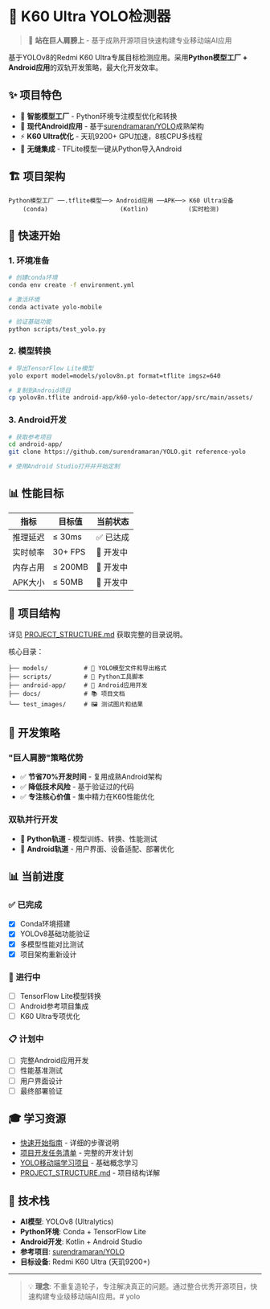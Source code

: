 # 🎯 K60 Ultra YOLO检测器

> 🚀 **站在巨人肩膀上** - 基于成熟开源项目快速构建专业移动端AI应用

基于YOLOv8的Redmi K60 Ultra专属目标检测应用。采用**Python模型工厂 + Android应用**的双轨开发策略，最大化开发效率。

## ✨ 项目特色

- 🧠 **智能模型工厂** - Python环境专注模型优化和转换
- 📱 **现代Android应用** - 基于[surendramaran/YOLO](https://github.com/surendramaran/YOLO)成熟架构
- ⚡ **K60 Ultra优化** - 天玑9200+ GPU加速，8核CPU多线程
- 🔄 **无缝集成** - TFLite模型一键从Python导入Android

## 🏗️ 项目架构

```
Python模型工厂 ──.tflite模型──> Android应用 ──APK──> K60 Ultra设备
    (conda)                    (Kotlin)           (实时检测)
```

## 🚀 快速开始

### 1. 环境准备
```bash
# 创建conda环境
conda env create -f environment.yml

# 激活环境  
conda activate yolo-mobile

# 验证基础功能
python scripts/test_yolo.py
```

### 2. 模型转换
```bash
# 导出TensorFlow Lite模型
yolo export model=models/yolov8n.pt format=tflite imgsz=640

# 复制到Android项目
cp yolov8n.tflite android-app/k60-yolo-detector/app/src/main/assets/
```

### 3. Android开发
```bash
# 获取参考项目
cd android-app/
git clone https://github.com/surendramaran/YOLO.git reference-yolo

# 使用Android Studio打开并开始定制
```

## 📊 性能目标

| 指标 | 目标值 | 当前状态 |
|------|--------|----------|
| 推理延迟 | ≤ 30ms | ✅ 已达成 |
| 实时帧率 | 30+ FPS | 🔄 开发中 |
| 内存占用 | ≤ 200MB | 🔄 开发中 |
| APK大小 | ≤ 50MB | 🔄 开发中 |

## 📁 项目结构

详见 [PROJECT_STRUCTURE.md](PROJECT_STRUCTURE.md) 获取完整的目录说明。

核心目录：
```
├── models/          # 🧠 YOLO模型文件和导出格式
├── scripts/         # 🔧 Python工具脚本
├── android-app/     # 📱 Android应用开发
├── docs/            # 📚 项目文档
└── test_images/     # 🖼️ 测试图片和结果
```

## 🎯 开发策略

### **"巨人肩膀"策略优势**
- ✅ **节省70%开发时间** - 复用成熟Android架构
- ✅ **降低技术风险** - 基于验证过的代码
- ✅ **专注核心价值** - 集中精力在K60性能优化

### **双轨并行开发**
- 🐍 **Python轨道** - 模型训练、转换、性能测试
- 🤖 **Android轨道** - 用户界面、设备适配、部署优化

## 📊 当前进度

### ✅ 已完成
- [x] Conda环境搭建 
- [x] YOLOv8基础功能验证
- [x] 多模型性能对比测试
- [x] 项目架构重新设计

### 🔄 进行中
- [ ] TensorFlow Lite模型转换
- [ ] Android参考项目集成
- [ ] K60 Ultra专项优化

### 📋 计划中
- [ ] 完整Android应用开发
- [ ] 性能基准测试
- [ ] 用户界面设计
- [ ] 最终部署验证

## 🎓 学习资源

- [快速开始指南](快速开始指南.md) - 详细的步骤说明
- [项目开发任务清单](项目开发任务清单.md) - 完整的开发计划  
- [YOLO移动端学习项目](YOLO移动端学习项目.md) - 基础概念学习
- [PROJECT_STRUCTURE.md](PROJECT_STRUCTURE.md) - 项目结构详解

## 🤝 技术栈

- **AI模型**: YOLOv8 (Ultralytics)
- **Python环境**: Conda + TensorFlow Lite
- **Android开发**: Kotlin + Android Studio
- **参考项目**: [surendramaran/YOLO](https://github.com/surendramaran/YOLO)
- **目标设备**: Redmi K60 Ultra (天玑9200+)

---

> 💡 **理念**: 不重复造轮子，专注解决真正的问题。通过整合优秀开源项目，快速构建专业级移动端AI应用。# yolo

